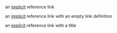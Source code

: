 an [implicit] reference link

[implicit]: http://example.com

an [implicit][] reference link with an empty link definition

an [explicit][example] reference link with a title

[example]: http://example.com "Example!"
